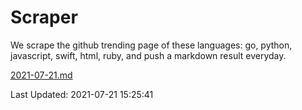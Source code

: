 # Scraper

We scrape the github trending page of these languages: go, python, javascript, swift, html, ruby, and push a markdown result everyday.

[2021-07-21.md](https://github.com/henson/Scraper/blob/master/2021-07-21.md)

Last Updated: 2021-07-21 15:25:41